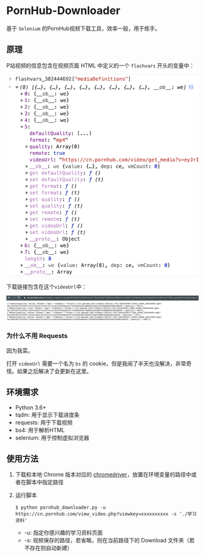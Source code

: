 # PornHub-Downloader

基于 `Selenium`  的PornHub视频下载工具，效率一般，用于练手。



## 原理

P站视频的信息包含在视频页面 HTML 中定义的一个 `flashvars` 开头的变量中：

![](./images/flashvars.png)

下载链接包含在这个`videoUrl`中：

![](./images/videoUrl.png)



### 为什么不用 Requests

因为我菜。

打开 `videoUrl` 需要一个名为 `bs` 的 cookie，但是我闹了半天也没解决，非常奇怪。如果之后解决了会更新在这里。



## 环境需求

- Python 3.6+
- tqdm: 用于显示下载进度条
- requests: 用于下载视频
- bs4: 用于解析HTML
- selenium: 用于控制虚拟浏览器



## 使用方法

1. 下载和本地 Chrome 版本对应的 [chromedriver](https://chromedriver.chromium.org/)，放置在环境变量的路径中或者在脚本中指定路径

2. 运行脚本

   ```shell
   $ python pornhub_downloader.py -u https://cn.pornhub.com/view_video.php?viewkey=xxxxxxxxxx -s './学习资料'
   ```

   - -u: 指定你感兴趣的学习资料页面
   - -s: 视频保存的路径，若省略，则在当前路径下的 Download 文件夹（若不存在则自动新建）

